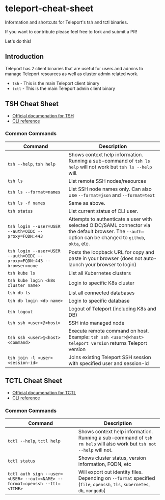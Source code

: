 # teleport-cheat-sheet
 Information and shortcuts for Teleport's tsh and tctl binaries.

If you want to contribute please feel free to fork and submit a PR!

Let's do this!

## Introduction

Teleport has 2 client binaries that are useful for users and admins to manage Teleport resources as well as cluster admin related work.

- `tsh` - This is the main Teleport client binary
- `tctl` - This is the main Teleport admin client binary

## TSH Cheat Sheet

- [Official documenation for TSH](https://goteleport.com/docs/server-access/guides/tsh/)
- [CLI reference](https://goteleport.com/docs/setup/reference/cli/)

### Common Commands

| Command | Description |
| --- | ---
|`tsh --help`, `tsh help` | Shows context help information. Running  a sub-command of `tsh ls help` will not work but `tsh ls --help` will.
| `tsh ls` | List remote SSH nodes/resources
| `tsh ls --format=names` | List SSH node names only. Can also use `--format=json` and `--format=text`
| `tsh ls -f names` | Same as above.
| `tsh status` | List current status of CLI user.
| `tsh login --user=USER --auth=OIDC --proxy=FQDN:443` | Attempts to authenticate a user with selected OIDC/SAML connector via the default browser. The `--auth=` option can be changed to `github`, `okta`, etc.
| `tsh login --user=USER --auth=OIDC --proxy=FQDN:443 --browser=none` | Posts the loopback URL for copy and paste in your browser (does not auto-launch your browser to login)
| `tsh kube ls` | List all Kubernetes clusters
| `tsh kube login <k8s cluster name>` | Login to specific K8s cluster
| `tsh db ls` | List all connected databases
| `tsh db login <db name>` | Login to specific database
| `tsh logout` | Logout of Teleport (including K8s and DB)
| `tsh ssh <user>@<host>` | SSH into managed node
| `tsh ssh <user>@<host> <command>` | Execute remote command on host. Example: `tsh ssh <user>@<host> teleport version` returns Teleport version
| `tsh join -l <user> <session-id>` | Joins existing Teleport SSH session with specified user and session-id

## TCTL Cheat Sheet

- [Official documenation for TCTL](https://goteleport.com/docs/server-access/guides/tctl/)
- [CLI reference](https://goteleport.com/docs/setup/reference/cli/)

### Common Commands


| Command | Description |
| --- | ---
|`tctl --help`, `tctl help` | Shows context help information. Running  a sub-command of `tsh rm help` will also work but `tsh not --help` will not.
| `tctl status` | Shows cluster status, version information, FQDN, etc
| `tctl auth sign --user=<USER> --out=<NAME> --format=openssh --ttl=<TIME>` | Will export out identity files. Depending on `--format` specified (`file`, `openssh`, `tls`, `kubernetes`, `db`, `mongodb`)
